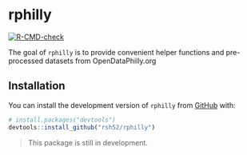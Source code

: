 
<!-- README.md is generated from README.Rmd. Please edit that file -->

# rphilly

<!-- badges: start -->

[![R-CMD-check](https://github.com/rsh52/rphilly/workflows/R-CMD-check/badge.svg)](https://github.com/rsh52/rphilly/actions)
<!-- badges: end -->

The goal of `rphilly` is to provide convenient helper functions and
pre-processed datasets from OpenDataPhilly.org

## Installation

You can install the development version of `rphilly` from
[GitHub](https://github.com/) with:

``` r
# install.packages("devtools")
devtools::install_github("rsh52/rphilly")
```

> This package is still in development.
